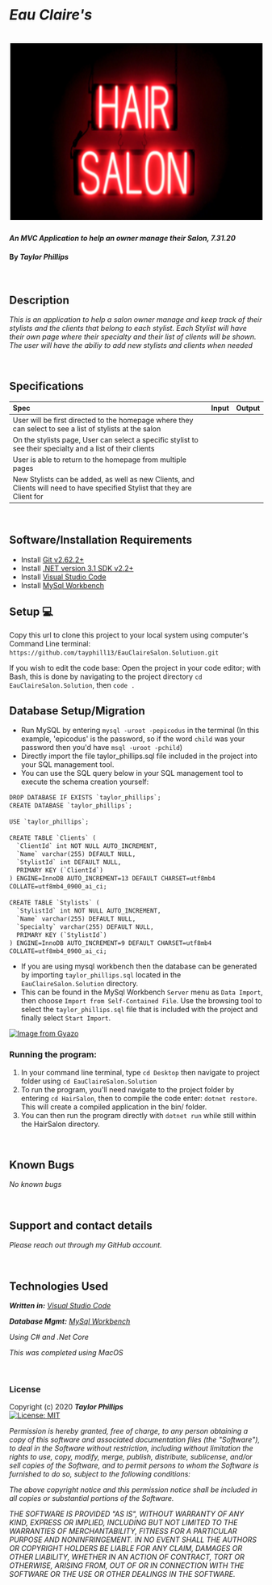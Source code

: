# _Eau Claire's_

<h1 align="center">
  <img width="500" height="350" src="HairSalon/wwwroot/img/NeonLightHairSalon.png">
</h1>


#### _An MVC Application to help an owner manage their Salon, 7.31.20_

#### By _**Taylor Phillips**_

<br>

## Description

_This is an application to help a salon owner manage and keep track of their stylists and the clients that belong to each stylist.  Each Stylist will have their own page where their specialty and their list of clients will be shown.  The user will have the abiliy to add new stylists and clients when needed_

<br>

## Specifications

| Spec | Input | Output |
| :--- | :---: | ---: |
| User will be first directed to the homepage where they can select to see a list of stylists at the salon  |   |   |
| On the stylists page, User can select a specific stylist to see their specialty and a list of their clients |   |   |
| User is able to return to the homepage from multiple pages  |   |     |
| New Stylists can be added, as well as new Clients, and Clients will need to have specified Stylist that they are Client for |     |     |


<br>

## Software/Installation Requirements
* Install [Git v2.62.2+](https://git-scm.com/downloads/)
* Install [.NET version 3.1 SDK v2.2+](https://dotnet.microsoft.com/download/dotnet-core/2.2)
* Install [Visual Studio Code](https://code.visualstudio.com/)
* Install [MySql Workbench](https://www.mysql.com/products/workbench/)


## Setup 💻

Copy this url to clone this project to your local system using computer's Command Line terminal: 
```https://github.com/tayphill13/EauClaireSalon.Solutiuon.git```

If you wish to edit the code base: Open the project in your code editor; with Bash, this is done by navigating to the project directory `cd EauClaireSalon.Solution`, then `code .`


## Database Setup/Migration

* Run MySQL by entering ```mysql -uroot -pepicodus``` in the terminal (In this example, 'epicodus' is the password, so if the word `child` was your password then you'd have ```msql -uroot -pchild```)
* Directly import the file taylor_phillips.sql file included in the project into your SQL management tool.
* You can use the SQL query below in your SQL management tool to execute the schema creation yourself:

```
DROP DATABASE IF EXISTS `taylor_phillips`;
CREATE DATABASE `taylor_phillips`;

USE `taylor_phillips`;

CREATE TABLE `Clients` (
  `ClientId` int NOT NULL AUTO_INCREMENT,
  `Name` varchar(255) DEFAULT NULL,
  `StylistId` int DEFAULT NULL,
  PRIMARY KEY (`ClientId`)
) ENGINE=InnoDB AUTO_INCREMENT=13 DEFAULT CHARSET=utf8mb4 COLLATE=utf8mb4_0900_ai_ci;

CREATE TABLE `Stylists` (
  `StylistId` int NOT NULL AUTO_INCREMENT,
  `Name` varchar(255) DEFAULT NULL,
  `Specialty` varchar(255) DEFAULT NULL,
  PRIMARY KEY (`StylistId`)
) ENGINE=InnoDB AUTO_INCREMENT=9 DEFAULT CHARSET=utf8mb4 COLLATE=utf8mb4_0900_ai_ci;
```

* If you are using mysql workbench then the database can be generated by importing `taylor_phillips.sql` located in the `EauClaireSalon.Solution` directory.
* This can be found in the MySql Workbench `Server` menu as `Data Import`, then choose `Import from Self-Contained File`.  Use the browsing tool to select the `taylor_phillips.sql` file that is included with the project and finally select `Start Import`.

[![Image from Gyazo](https://i.gyazo.com/96703b1a98bb5bb1680a403575780910.gif)](https://gyazo.com/96703b1a98bb5bb1680a403575780910)


### Running the program:
1. In your command line terminal, type `cd Desktop` then navigate to project folder using `cd EauClaireSalon.Solution`
1. To run the program, you'll need navigate to the project folder by entering `cd HairSalon`, then to compile the code enter: `dotnet restore`. This will create a compiled application in the bin/ folder.
2. You can then run the program directly with `dotnet run` while still within the HairSalon directory.

<br>

## Known Bugs

_No known bugs_

<br>

## Support and contact details

_Please reach out through my GitHub account._

<br>

## Technologies Used

_**Written in:** [Visual Studio Code](https://code.visualstudio.com/)_

_**Database Mgmt:** [MySql Workbench](https://www.mysql.com/products/workbench/)_

_Using C# and .Net Core_

_This was completed using MacOS_

<br>

### License

Copyright (c) 2020 **_Taylor Phillips_**   
[![License: MIT](https://img.shields.io/badge/License-MIT-yellow.svg)](https://opensource.org/licenses/MIT)

*Permission is hereby granted, free of charge, to any person obtaining a copy
of this software and associated documentation files (the "Software"), to deal
in the Software without restriction, including without limitation the rights
to use, copy, modify, merge, publish, distribute, sublicense, and/or sell
copies of the Software, and to permit persons to whom the Software is
furnished to do so, subject to the following conditions:*

*The above copyright notice and this permission notice shall be included in all
copies or substantial portions of the Software.*

*THE SOFTWARE IS PROVIDED "AS IS", WITHOUT WARRANTY OF ANY KIND, EXPRESS OR
IMPLIED, INCLUDING BUT NOT LIMITED TO THE WARRANTIES OF MERCHANTABILITY,
FITNESS FOR A PARTICULAR PURPOSE AND NONINFRINGEMENT. IN NO EVENT SHALL THE
AUTHORS OR COPYRIGHT HOLDERS BE LIABLE FOR ANY CLAIM, DAMAGES OR OTHER
LIABILITY, WHETHER IN AN ACTION OF CONTRACT, TORT OR OTHERWISE, ARISING FROM,
OUT OF OR IN CONNECTION WITH THE SOFTWARE OR THE USE OR OTHER DEALINGS IN THE
SOFTWARE.*
